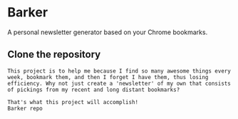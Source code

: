 Barker
====

A personal newsletter generator based on your Chrome bookmarks.

## Clone the repository
```git clone 
This project is to help me because I find so many awesome things every week, bookmark them, and then I forget I have them, thus losing efficiency. Why not just create a 'newsletter' of my own that consists of pickings from my recent and long distant bookmarks?

That's what this project will accomplish!
Barker repo
